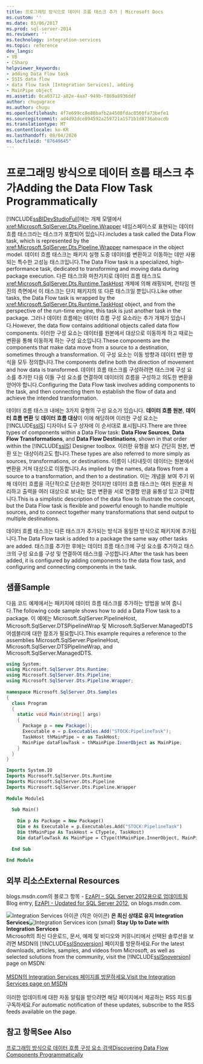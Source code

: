 ```yaml
---
title: 프로그래밍 방식으로 데이터 흐름 태스크 추가 | Microsoft Docs
ms.custom: ''
ms.date: 03/06/2017
ms.prod: sql-server-2014
ms.reviewer: ''
ms.technology: integration-services
ms.topic: reference
dev_langs:
- VB
- CSharp
helpviewer_keywords:
- adding Data Flow task
- SSIS data flow
- data flow task [Integration Services], adding
- MainPipe object
ms.assetid: 0ca03712-a82e-4aa7-949b-f869a8936ddf
author: chugugrace
ms.author: chugu
ms.openlocfilehash: 4f7e699cc8e88bafb2a4508fdac8560fa73befe1
ms.sourcegitcommit: ad4d92dce894592a259721a1571b1d8736abacdb
ms.translationtype: MT
ms.contentlocale: ko-KR
ms.lasthandoff: 08/04/2020
ms.locfileid: "87649645"
---
```

# <a name="adding-the-data-flow-task-programmatically"></a><span data-ttu-id="b77b2-102">프로그래밍 방식으로 데이터 흐름 태스크 추가</span><span class="sxs-lookup"><span data-stu-id="b77b2-102">Adding the Data Flow Task Programmatically</span></span>
  [!INCLUDE[ssBIDevStudioFull](../../includes/ssbidevstudiofull-md.md)]<span data-ttu-id="b77b2-103">에는 개체 모델에서 <xref:Microsoft.SqlServer.Dts.Pipeline.Wrapper> 네임스페이스로 표현되는 데이터 흐름 태스크라는 태스크가 포함되어 있습니다.</span><span class="sxs-lookup"><span data-stu-id="b77b2-103">includes a task called the Data Flow task, which is represented by the <xref:Microsoft.SqlServer.Dts.Pipeline.Wrapper> namespace in the object model.</span></span> <span data-ttu-id="b77b2-104">데이터 흐름 태스크는 패키지 실행 도중 데이터를 변환하고 이동하는 데만 사용되는 특수한 고성능 태스크입니다.</span><span class="sxs-lookup"><span data-stu-id="b77b2-104">The Data Flow task is a specialized, high-performance task, dedicated to transforming and moving data during package execution.</span></span> <span data-ttu-id="b77b2-105">다른 태스크와 마찬가지로 데이터 흐름 태스크도 <xref:Microsoft.SqlServer.Dts.Runtime.TaskHost> 개체에 의해 래핑되며, 런타임 엔진의 측면에서 이 태스크는 단지 패키지의 또 다른 태스크일 뿐입니다.</span><span class="sxs-lookup"><span data-stu-id="b77b2-105">Like other tasks, the Data Flow task is wrapped by the <xref:Microsoft.SqlServer.Dts.Runtime.TaskHost> object, and from the perspective of the run-time engine, this task is just another task in the package.</span></span> <span data-ttu-id="b77b2-106">그러나 데이터 흐름에는 데이터 흐름 구성 요소라는 추가 개체가 있습니다.</span><span class="sxs-lookup"><span data-stu-id="b77b2-106">However, the data flow contains additional objects called data flow components.</span></span> <span data-ttu-id="b77b2-107">이러한 구성 요소는 데이터를 원본에서 대상으로 이동하게 하고 때로는 변환을 통해 이동하게 하는 구성 요소입니다.</span><span class="sxs-lookup"><span data-stu-id="b77b2-107">These components are the components that make data move from a source to a destination, sometimes through a transformation.</span></span> <span data-ttu-id="b77b2-108">이 구성 요소는 이동 방향과 데이터 변환 방식을 모두 정의합니다.</span><span class="sxs-lookup"><span data-stu-id="b77b2-108">The components define both the direction of movement and how data is transformed.</span></span> <span data-ttu-id="b77b2-109">데이터 흐름 태스크를 구성하려면 태스크에 구성 요소를 추가한 다음 이들 구성 요소를 연결하여 데이터의 흐름을 구성하고 의도한 변환을 얻어야 합니다.</span><span class="sxs-lookup"><span data-stu-id="b77b2-109">Configuring the Data Flow task involves adding components to the task, and then connecting them to establish the flow of data and achieve the intended transformation.</span></span>  
  
 <span data-ttu-id="b77b2-110">데이터 흐름 태스크 내에는 3가지 유형의 구성 요소가 있습니다. **데이터 흐름 원본**, **데이터 흐름 변환** 및 **데이터 흐름 대상**이 이에 해당하며 이러한 구성 요소는 [!INCLUDE[ssIS](../../includes/ssis-md.md)] 디자이너 도구 상자에 이 순서대로 표시됩니다.</span><span class="sxs-lookup"><span data-stu-id="b77b2-110">There are three types of components within a Data Flow task: **Data Flow Sources**, **Data Flow Transformations**, and **Data Flow Destinations**, shown in that order within the [!INCLUDE[ssIS](../../includes/ssis-md.md)] Designer toolbox.</span></span> <span data-ttu-id="b77b2-111">이러한 유형을 보다 간단히 원본, 변환 또는 대상이라고도 합니다.</span><span class="sxs-lookup"><span data-stu-id="b77b2-111">These types are also referred to more simply as sources, transformations, or destinations.</span></span> <span data-ttu-id="b77b2-112">이름이 나타내듯이 데이터는 원본에서 변환을 거쳐 대상으로 이동합니다.</span><span class="sxs-lookup"><span data-stu-id="b77b2-112">As implied by the names, data flows from a source to a transformation, and then to a destination.</span></span> <span data-ttu-id="b77b2-113">이는 개념을 보여 주기 위해 데이터 흐름을 극단적으로 단순화한 것이지만 데이터 흐름 태스크는 여러 원본을 처리하고 출력을 여러 대상으로 보내는 많은 변환을 서로 연결할 만큼 융통성 있고 강력합니다.</span><span class="sxs-lookup"><span data-stu-id="b77b2-113">This is a simplistic description of the data flow to illustrate the concept, but the Data Flow task is flexible and powerful enough to handle multiple sources, and to connect together many transformations that send output to multiple destinations.</span></span>  
  
 <span data-ttu-id="b77b2-114">데이터 흐름 태스크는 다른 태스크가 추가되는 방식과 동일한 방식으로 패키지에 추가됩니다.</span><span class="sxs-lookup"><span data-stu-id="b77b2-114">The Data Flow task is added to a package the same way other tasks are added.</span></span> <span data-ttu-id="b77b2-115">태스크를 추가한 후에는 데이터 흐름 태스크에 구성 요소를 추가하고 태스크의 구성 요소를 구성 및 연결하여 태스크를 구성합니다.</span><span class="sxs-lookup"><span data-stu-id="b77b2-115">After the task has been added, it is configured by adding components to the data flow task, and configuring and connecting components in the task.</span></span>  
  
## <a name="sample"></a><span data-ttu-id="b77b2-116">샘플</span><span class="sxs-lookup"><span data-stu-id="b77b2-116">Sample</span></span>  
 <span data-ttu-id="b77b2-117">다음 코드 예제에서는 패키지에 데이터 흐름 태스크를 추가하는 방법을 보여 줍니다.</span><span class="sxs-lookup"><span data-stu-id="b77b2-117">The following code sample shows how to add a Data Flow task to a package.</span></span> <span data-ttu-id="b77b2-118">이 예에는 Microsoft.SqlServer.PipelineHost, Microsoft.SqlServer.DTSPipelineWrap 및 Microsoft.SqlServer.ManagedDTS 어셈블리에 대한 참조가 필요합니다.</span><span class="sxs-lookup"><span data-stu-id="b77b2-118">This example requires a reference to the assemblies Microsoft.SqlServer.PipelineHost, Microsoft.SqlServer.DTSPipelineWrap, and Microsoft.SqlServer.ManagedDTS.</span></span>  
  
```csharp  
using System;  
using Microsoft.SqlServer.Dts.Runtime;  
using Microsoft.SqlServer.Dts.Pipeline;  
using Microsoft.SqlServer.Dts.Pipeline.Wrapper;  
  
namespace Microsoft.SqlServer.Dts.Samples  
{  
  class Program  
  {  
    static void Main(string[] args)  
    {  
      Package p = new Package();  
      Executable e = p.Executables.Add("STOCK:PipelineTask");  
      TaskHost thMainPipe = e as TaskHost;  
      MainPipe dataFlowTask = thMainPipe.InnerObject as MainPipe;   
    }  
  }  
}  
```  
  
```vb  
Imports System.IO  
Imports Microsoft.SqlServer.Dts.Runtime  
Imports Microsoft.SqlServer.Dts.Pipeline  
Imports Microsoft.SqlServer.Dts.Pipeline.Wrapper  
  
Module Module1  
  
  Sub Main()  
  
    Dim p As Package = New Package()  
    Dim e As Executable = p.Executables.Add("STOCK:PipelineTask")  
    Dim thMainPipe As TaskHost = CType(e, TaskHost)  
    Dim dataFlowTask As MainPipe = CType(thMainPipe.InnerObject, MainPipe)  
  
  End Sub  
  
End Module  
```  
  
## <a name="external-resources"></a><span data-ttu-id="b77b2-119">외부 리소스</span><span class="sxs-lookup"><span data-stu-id="b77b2-119">External Resources</span></span>  
 <span data-ttu-id="b77b2-120">blogs.msdn.com의 블로그 항목 - [EzAPI – SQL Server 2012용으로 업데이트됨](https://go.microsoft.com/fwlink/?LinkId=243223)</span><span class="sxs-lookup"><span data-stu-id="b77b2-120">Blog entry, [EzAPI - Updated for SQL Server 2012](https://go.microsoft.com/fwlink/?LinkId=243223), on blogs.msdn.com.</span></span>  
  
<span data-ttu-id="b77b2-121">![Integration Services 아이콘 (작은 아이콘)](../media/dts-16.gif "Integration Services 아이콘(작은 아이콘)")  **은 최신 상태로 유지 Integration Services**</span><span class="sxs-lookup"><span data-stu-id="b77b2-121">![Integration Services icon (small)](../media/dts-16.gif "Integration Services icon (small)")  **Stay Up to Date with Integration Services**</span></span><br /> <span data-ttu-id="b77b2-122">Microsoft의 최신 다운로드, 문서, 예제 및 비디오와 커뮤니티에서 선택된 솔루션을 보려면 MSDN의 [!INCLUDE[ssISnoversion](../../includes/ssisnoversion-md.md)] 페이지를 방문하세요.</span><span class="sxs-lookup"><span data-stu-id="b77b2-122">For the latest downloads, articles, samples, and videos from Microsoft, as well as selected solutions from the community, visit the [!INCLUDE[ssISnoversion](../../includes/ssisnoversion-md.md)] page on MSDN:</span></span><br /><br /> [<span data-ttu-id="b77b2-123">MSDN의 Integration Services 페이지를 방문하세요.</span><span class="sxs-lookup"><span data-stu-id="b77b2-123">Visit the Integration Services page on MSDN</span></span>](https://go.microsoft.com/fwlink/?LinkId=136655)<br /><br /> <span data-ttu-id="b77b2-124">이러한 업데이트에 대한 자동 알림을 받으려면 해당 페이지에서 제공하는 RSS 피드를 구독하세요.</span><span class="sxs-lookup"><span data-stu-id="b77b2-124">For automatic notification of these updates, subscribe to the RSS feeds available on the page.</span></span>  
  
## <a name="see-also"></a><span data-ttu-id="b77b2-125">참고 항목</span><span class="sxs-lookup"><span data-stu-id="b77b2-125">See Also</span></span>  
 [<span data-ttu-id="b77b2-126">프로그래밍 방식으로 데이터 흐름 구성 요소 검색</span><span class="sxs-lookup"><span data-stu-id="b77b2-126">Discovering Data Flow Components Programmatically</span></span>](../building-packages-programmatically/discovering-data-flow-components-programmatically.md)  
  
  
